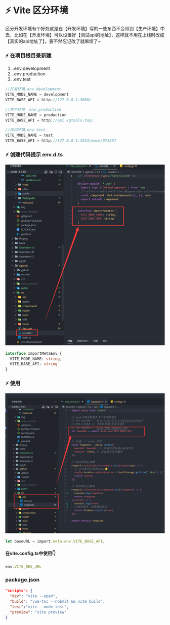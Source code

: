 # ⚡ Vite 区分环境

区分开发环境有个好处就是在【开发环境】写的一些东西不会带到【生产环境】中去，比如在【开发环境】可以设置好【测试api的地址】，这样就不用在上线时改成【真实的api地址了】。要不然忘记改了就麻烦了~
### ⚡ 在项目根目录新建 
1. .env.development
2. .env.production
3. .env.test
```javascript
//开发环境.env.development
VITE_MODE_NAME = development
VITE_BASE_API = http://127.0.0.1:3000/
```
```javascript
//生产环境 .env.production
VITE_MODE_NAME = production
VITE_BASE_API = http://api.xgtools.top/
```
```javascript
//测试环境.env.test
VITE_MODE_NAME = test
VITE_BASE_API = http://127.0.0.1:4523/mock/974557
```
### ⚡ 创建代码提示 env.d.ts

![图 8](img/653bdb689b6b2c939f8431677bf690b379d51ad20b0e5ac5de698191615de2fb.png)  

```typescript
interface ImportMetaEnv {
  VITE_MODE_NAME: string,
  VITE_BASE_API: string
}
```
### ⚡ 使用
![图 10](img/ceb93e52fd8be40a3527e38627c432e2aa9878044ae60455f94c710ed2742218.png)  

```typescript
let baseURL = import.meta.env.VITE_BASE_API;
```
#### 在vite.config.ts中使用👇
```typescript
env.VITE_RES_URL
```
### package.json
```json
"scripts": {
  "dev": "vite --open",
  "build": "vue-tsc --noEmit && vite build",
  "test":"vite --mode test",
  "preview": "vite preview"
}
```
